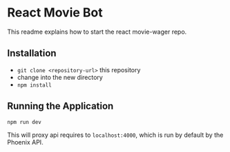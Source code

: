 # React Movie Bot

This readme explains how to start the react movie-wager repo.

## Installation

* `git clone <repository-url>` this repository
* change into the new directory
* `npm install`

## Running the Application

`npm run dev`

This will proxy api requires to `localhost:4000`, which is run by default by the Phoenix API.
